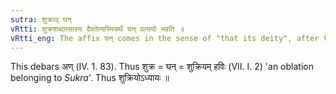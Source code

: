 ```yaml
---
sutra: शुक्राद् घन्
vRtti: शुक्रशब्दात्सास्य दैवतेत्यस्मिन्नर्थे घन् प्रत्ययो भवति ॥
vRtti_eng: The affix घन् comes in the sense of "that its deity", after the word '_Sukra_'.
---
```

This debars अण् (IV. 1. 83). Thus शुक्र = घन् = शुक्रियम् हविः (VII. I. 2) 'an oblation belonging to _Sukra_'. Thus शुक्रियोऽध्यायः ॥
